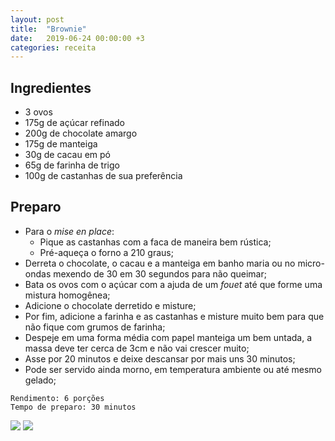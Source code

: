 ```yaml
---
layout: post
title:  "Brownie"
date:   2019-06-24 00:00:00 +3
categories: receita
---
```


## Ingredientes

- 3 ovos
- 175g de açúcar refinado
- 200g de chocolate amargo
- 175g de manteiga
- 30g de cacau em pó
- 65g de farinha de trigo
- 100g de castanhas de sua preferência

## Preparo

- Para o *mise en place*:
    - Pique as castanhas com a faca de maneira bem rústica;
    - Pré-aqueça o forno a 210 graus;
- Derreta o chocolate, o cacau e a manteiga em banho maria ou no micro-ondas mexendo de 30 em 30 segundos para não queimar;
- Bata os ovos com o açúcar com a ajuda de um *fouet* até que forme uma mistura homogênea;
- Adicione o chocolate derretido e misture;
- Por fim, adicione a farinha e as castanhas e misture muito bem para que não fique com grumos de farinha;
- Despeje em uma forma média com papel manteiga um bem untada, a massa deve ter cerca de 3cm e não vai crescer muito;
- Asse por 20 minutos e deixe descansar por mais uns 30 minutos;
- Pode ser servido ainda morno, em temperatura ambiente ou até mesmo gelado;

```
Rendimento: 6 porções
Tempo de preparo: 30 minutos
```

![](/blogmangiare/assets/images/16_01.jpg)
![](/blogmangiare/assets/images/16_02.jpg)
